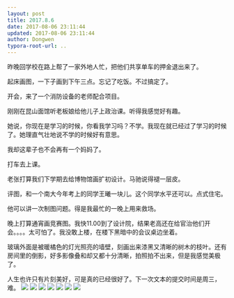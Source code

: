 ```yaml
---
layout: post
title: 2017.8.6
date: 2017-08-06 23:11:44
updated: 2017-08-06 23:11:44
author: Dongwen
typora-root-url: ..
---
```




昨晚回学校在路上帮了一家外地人忙，把他们共享单车的押金退出来了。

起床画图，一下子画到下午三点。忘记了吃饭。不过搞定了。

开会，来了一个消防设备的老师配合项目。

刚刚在昆山面馆听老板娘给他儿子上政治课。听得我感觉好有趣。

她说，你现在是学习的时候，你看我学习吗？不学。我现在就已经过了学习的时候了。她理直气壮地说不学的时候好有意思。

我却这辈子也不会再有一个妈妈了。

打车去上课。

老张打算我们下学期去给博物馆画扩初设计。马驰说得褪一层皮。

评图，和一个南大今年考上的同学王曦一块儿。这个同学水平还可以。点式住宅。

他可以讲一次制图问题。得是我最忙的一晚上用来救场。

晚上打算通宵画竞赛图。我快11.00到了设计院，结果老高还在给官治他们开会。。。。太可怕了。我没敢上楼，在楼下黑暗中的会议桌边坐着。

玻璃外面是被暖橘色的灯光照亮的墙壁，刻画出来漆黑又清晰的树木的枝叶。还有房间里的倒影，好多影像叠和却又都十分清晰，拍照拍不出来，但是我感觉美极了。

人生也许只有片刻美好，可是真的已经很好了。下一次文本的提交时间是周三，难。       ![](/img/in-post/p44519461.jpg)
![](/img/in-post/p44519467.jpg)
![](/img/in-post/p44519453.jpg)
![](/img/in-post/p44519478.jpg)
![](/img/in-post/p44519460.jpg)
![](/img/in-post/p44519480.jpg)
![](/img/in-post/p44519457.jpg)
